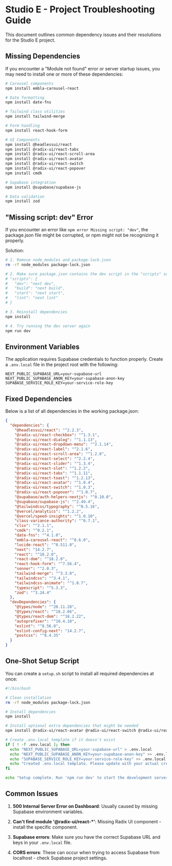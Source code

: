 # Studio E - Project Troubleshooting Guide

This document outlines common dependency issues and their resolutions for the Studio E project.

## Missing Dependencies

If you encounter a "Module not found" error or server startup issues, you may need to install one or more of these dependencies:

```bash
# Carousel components
npm install embla-carousel-react

# Date formatting
npm install date-fns

# Tailwind class utilities
npm install tailwind-merge

# Form handling
npm install react-hook-form

# UI Components
npm install @headlessui/react
npm install @radix-ui/react-tabs
npm install @radix-ui/react-scroll-area
npm install @radix-ui/react-avatar
npm install @radix-ui/react-switch
npm install @radix-ui/react-popover
npm install cmdk

# Supabase integration
npm install @supabase/supabase-js

# Data validation
npm install zod
```

## "Missing script: dev" Error

If you encounter an error like `npm error Missing script: "dev"`, the package.json file might be corrupted, or npm might not be recognizing it properly.

Solution:

```bash
# 1. Remove node_modules and package-lock.json
rm -rf node_modules package-lock.json

# 2. Make sure package.json contains the dev script in the "scripts" section:
# "scripts": {
#   "dev": "next dev",
#   "build": "next build",
#   "start": "next start",
#   "lint": "next lint"
# }

# 3. Reinstall dependencies
npm install

# 4. Try running the dev server again
npm run dev
```

## Environment Variables

The application requires Supabase credentials to function properly. Create a `.env.local` file in the project root with the following:

```
NEXT_PUBLIC_SUPABASE_URL=your-supabase-url
NEXT_PUBLIC_SUPABASE_ANON_KEY=your-supabase-anon-key
SUPABASE_SERVICE_ROLE_KEY=your-service-role-key
```

## Fixed Dependencies

Below is a list of all dependencies in the working package.json:

```json
{
  "dependencies": {
    "@headlessui/react": "^2.2.3",
    "@radix-ui/react-checkbox": "^1.3.1",
    "@radix-ui/react-dialog": "^1.1.13",
    "@radix-ui/react-dropdown-menu": "^2.1.14",
    "@radix-ui/react-label": "^2.1.6",
    "@radix-ui/react-scroll-area": "^1.2.8",
    "@radix-ui/react-select": "^2.2.4",
    "@radix-ui/react-slider": "^1.3.4",
    "@radix-ui/react-slot": "^1.2.2",
    "@radix-ui/react-tabs": "^1.1.11",
    "@radix-ui/react-toast": "^1.2.13",
    "@radix-ui/react-avatar": "^1.0.4",
    "@radix-ui/react-switch": "^1.0.3",
    "@radix-ui/react-popover": "^1.0.7",
    "@supabase/auth-helpers-nextjs": "^0.10.0",
    "@supabase/supabase-js": "^2.49.4",
    "@tailwindcss/typography": "^0.5.16",
    "@vercel/analytics": "^1.2.2",
    "@vercel/speed-insights": "^1.0.10",
    "class-variance-authority": "^0.7.1",
    "clsx": "^2.1.1",
    "cmdk": "^0.2.1",
    "date-fns": "^4.1.0",
    "embla-carousel-react": "^8.6.0",
    "lucide-react": "^0.511.0",
    "next": "14.2.7",
    "react": "^18.2.0",
    "react-dom": "^18.2.0",
    "react-hook-form": "^7.56.4",
    "sonner": "^2.0.3",
    "tailwind-merge": "^3.3.0",
    "tailwindcss": "^3.4.1",
    "tailwindcss-animate": "^1.0.7",
    "typescript": "^5.3.3",
    "zod": "^3.24.4"
  },
  "devDependencies": {
    "@types/node": "^20.11.28",
    "@types/react": "^18.2.66",
    "@types/react-dom": "^18.2.22",
    "autoprefixer": "^10.4.18",
    "eslint": "^8.56.0",
    "eslint-config-next": "14.2.7",
    "postcss": "^8.4.35"
  }
}
```

## One-Shot Setup Script

You can create a `setup.sh` script to install all required dependencies at once:

```bash
#!/bin/bash

# Clean installation
rm -rf node_modules package-lock.json

# Install dependencies
npm install 

# Install optional extra dependencies that might be needed
npm install @radix-ui/react-avatar @radix-ui/react-switch @radix-ui/react-popover @radix-ui/react-scroll-area @radix-ui/react-tabs embla-carousel-react date-fns tailwind-merge react-hook-form @headlessui/react zod cmdk

# Create .env.local template if it doesn't exist
if [ ! -f .env.local ]; then
  echo "NEXT_PUBLIC_SUPABASE_URL=your-supabase-url" > .env.local
  echo "NEXT_PUBLIC_SUPABASE_ANON_KEY=your-supabase-anon-key" >> .env.local
  echo "SUPABASE_SERVICE_ROLE_KEY=your-service-role-key" >> .env.local
  echo "Created .env.local template. Please update with your actual credentials."
fi

echo "Setup complete. Run 'npm run dev' to start the development server."
```

## Common Issues

1. **500 Internal Server Error on Dashboard**: Usually caused by missing Supabase environment variables.

2. **Can't find module '@radix-ui/react-*'**: Missing Radix UI component - install the specific component.

3. **Supabase errors**: Make sure you have the correct Supabase URL and keys in your `.env.local` file.

4. **CORS errors**: These can occur when trying to access Supabase from localhost - check Supabase project settings. 